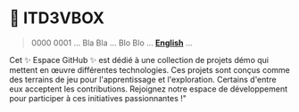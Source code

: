 <!-- 
https://docs.github.com/en/get-started/writing-on-github/getting-started-with-writing-and-formatting-on-github/basic-writing-and-formatting-syntax
-->
# 💠 ITD3VBOX

> 0000 0001 ... Bla Bla ... Blo Blo ... **[English](#)** ...


Cet ✨ Espace GitHub ✨ est dédié à une collection de projets démo qui mettent en œuvre différentes technologies. Ces projets sont conçus comme des terrains de jeu pour l'apprentissage et l'exploration. Certains d'entre eux acceptent les contributions. Rejoignez notre espace de développement pour participer à ces initiatives passionnantes !"
